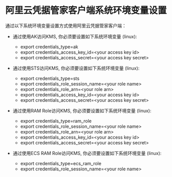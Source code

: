# 阿里云凭据管家客户端系统环境变量设置 
通过以下系统环境变量设置方式使用阿里云凭据管家客户端：

* 通过使用AK访问KMS, 你必须要设置如下系统环境变量 (linux):
	- export credentials\_type=ak
	- export credentials\_access\_key\_id=\<your access key id>
	- export credentials\_access\_secret=\<your access key secret>

* 通过使用STS访问KMS, 你必须要设置如下系统环境变量 (linux):
	- export credentials\_type=sts
	- export credentials\_role\_session_name=\<your role name>
	- export credentials\_role\_arn=\<your role arn>
	- export credentials\_access\_key\_id=\<your access key id>
	- export credentials\_access\_secret=\<your access key secret>
	
* 通过使用RAM Role访问KMS, 你必须要设置如下系统环境变量 (linux):
	- export credentials_type=ram\_role
	- export credentials\_role\_session\_name=\<your role name>
	- export credentials\_role\_arn=\<your role arn>
	- export credentials\_access\_key\_id=\<your access key id>
	- export credentials\_access\_secret=\<your access key secret>

* 通过使用ECS RAM Role访问KMS, 你必须要设置如下系统环境变量 (linux):
	- export credentials\_type=ecs\_ram\_role
	- export credentials\_role\_session\_name=\<your role name>

	